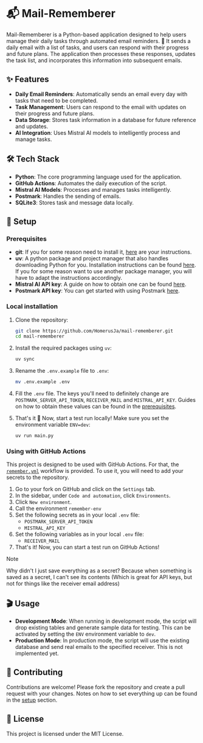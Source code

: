 # 📬 Mail-Rememberer

Mail-Rememberer is a Python-based application designed to help users manage their daily tasks through automated email reminders. 📧 It sends a daily email with a list of tasks, and users can respond with their progress and future plans. The application then processes these responses, updates the task list, and incorporates this information into subsequent emails.

## ✨ Features

- **Daily Email Reminders**: Automatically sends an email every day with tasks that need to be completed.
- **Task Management**: Users can respond to the email with updates on their progress and future plans.
- **Data Storage**: Stores task information in a database for future reference and updates.
- **AI Integration**: Uses Mistral AI models to intelligently process and manage tasks.

## 🛠 Tech Stack

- **Python**: The core programming language used for the application.
- **GitHub Actions**: Automates the daily execution of the script.
- **Mistral AI Models**: Processes and manages tasks intelligently.
- **Postmark**: Handles the sending of emails.
- **SQLite3**: Stores task and message data locally.

## 🚀 Setup

### Prerequisites

- **git**: If you for some reason need to install it, [here](https://github.com/git-guides/install-git) are your instructions.
- **uv**: A python package and project manager that also handles downloading Python for you. Installation instructions can be found [here](https://docs.astral.sh/uv/getting-started/installation/). If you for some reason want to use another package manager, you will have to adapt the instructions accordingly.
- **Mistral AI API key**: A guide on how to obtain one can be found [here](https://docs.mistral.ai/getting-started/quickstart/#account-setup).
- **Postmark API key**: You can get started with using Postmark [here](https://postmarkapp.com/support/article/1002-getting-started-with-postmark).

### Local installation

1. Clone the repository:
   ```bash
   git clone https://github.com/HomerusJa/mail-rememberer.git
   cd mail-rememberer
   ```

2. Install the required packages using `uv`:
   ```bash
   uv sync
   ```

3. Rename the `.env.example` file to `.env`:
   ```bash
   mv .env.example .env
   ```

4. Fill the `.env` file. The keys you'll need to definitely change are `POSTMARK_SERVER_API_TOKEN`, `RECEIVER_MAIL` and `MISTRAL_API_KEY`. Guides on how to obtain these values can be found in the [prerequisites](#prerequisites).

5. That's it 🚀 Now, start a test run locally! Make sure you set the environment variable `ENV=dev`:
   ```bash
   uv run main.py
   ```

### Using with GitHub Actions

This project is designed to be used with GitHub Actions. For that, the [`remember.yml`](https://github.com/HomerusJa/mail-rememberer/blob/main/.github/workflows/remember.yml) workflow is provided. To use it, you will need to add your secrets to the repository.

1. Go to your fork on GitHub and click on the `Settings` tab.
2. In the sidebar, under `Code and automation`, click `Environments`.
3. Click `New environment`.
4. Call the environment `remember-env`
5. Set the following secrets as in your local `.env` file:
   - `POSTMARK_SERVER_API_TOKEN`
   - `MISTRAL_API_KEY`
6. Set the following variables as in your local `.env` file:
   - `RECEIVER_MAIL`
7. That's it! Now, you can start a test run on GitHub Actions!

> [!NOTE]
> Why didn't I just save everything as a secret? Because when something is saved as a secret, I can't see its contents (Which is great for API keys, but not for things like the receiver email address)

## 🎬 Usage

- **Development Mode**: When running in development mode, the script will drop existing tables and generate sample data for testing. This can be activated by setting the `ENV` environment variable to `dev`.
- **Production Mode**: In production mode, the script will use the existing database and send real emails to the specified receiver. This is not implemented yet.

## 🤝 Contributing

Contributions are welcome! Please fork the repository and create a pull request with your changes. Notes on how to set everything up can be found in the [setup](#setup) section.

## 📄 License

This project is licensed under the MIT License.
